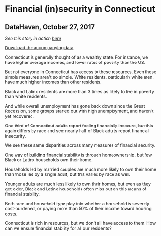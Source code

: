 # Financial (in)security in Connecticut

## DataHaven, October 27, 2017

_See this story in action [here](http://www.ctdatahaven.org/blog/financial-security-ct-data-story)_

[Download the accompanying data](./financial_security_download.csv)

Connecticut is generally thought of as a wealthy state. For instance, we have higher average incomes, and lower rates of poverty than the US.

But not everyone in Connecticut has access to these resources. Even these simple measures aren't so simple. White residents, particularly white men, have much higher incomes than other residents.

Black and Latinx residents are more than 3 times as likely to live in poverty than white residents.

And while overall unemployment has gone back down since the Great Recession, some groups started out with high unemployment, and haven't yet recovered.

One third of Connecticut adults report feeling financially insecure, but this again differs by race and sex: nearly half of Black adults report financial insecurity.

We see these same disparities across many measures of financial security.

One way of building financial stability is through homeownership, but few Black or Latinx households own their home.

Households led by married couples are much more likely to own their home than those led by a single adult, but this varies by race as well.

Younger adults are much less likely to own their homes, but even as they get older, Black and Latinx households often miss out on this means of financial stability.

Both race and household type play into whether a household is severely cost-burdened, or paying more than 50% of their income toward housing costs.

Connecticut is rich in resources, but we don't all have access to them. How can we ensure financial stability for all our residents?

